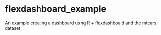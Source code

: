 # flexdashboard_example
An example creating a dashboard using R + flexdashboard and the mtcars dataset
